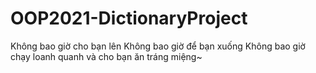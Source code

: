 # OOP2021-DictionaryProject
Không bao giờ cho bạn lên
Không bao giờ để bạn xuống
Không bao giờ chạy loanh quanh và cho bạn ăn tráng miệng~
